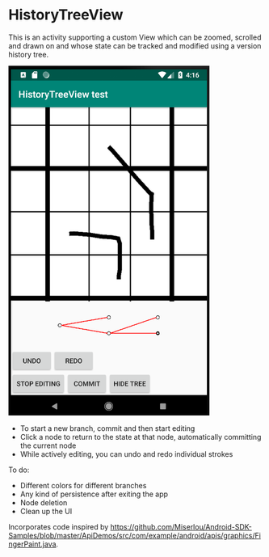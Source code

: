 # HistoryTreeView
This is an activity supporting a custom View which can be zoomed, scrolled and drawn on and whose state can be tracked and modified using a version history tree.

<img src = "https://github.com/sglasman/HistoryTreeView/blob/master/screenshot0.png"/>

* To start a new branch, commit and then start editing
* Click a node to return to the state at that node, automatically committing the current node
* While actively editing, you can undo and redo individual strokes

To do:

* Different colors for different branches
* Any kind of persistence after exiting the app
* Node deletion
* Clean up the UI

Incorporates code inspired by https://github.com/Miserlou/Android-SDK-Samples/blob/master/ApiDemos/src/com/example/android/apis/graphics/FingerPaint.java.
